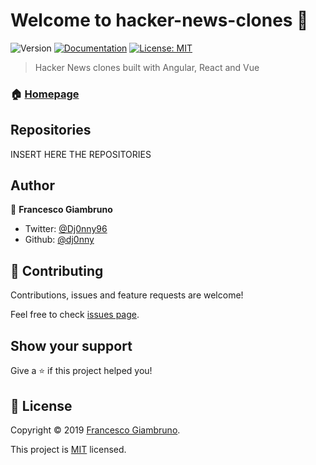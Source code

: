 # Welcome to hacker-news-clones 👋
![Version](https://img.shields.io/badge/version-1.0.0-blue.svg?cacheSeconds=2592000)
[![Documentation](https://img.shields.io/badge/documentation-yes-brightgreen.svg)](https://github.com/dj0nny/hacker-news-clones#readme)
[![License: MIT](https://img.shields.io/badge/License-MIT-yellow.svg)](https://github.com/dj0nny/hacker-news-clones#readme)

> Hacker News clones built with Angular, React and Vue

### 🏠 [Homepage](https://github.com/dj0nny/hacker-news-clones#readme)

## Repositories

INSERT HERE THE REPOSITORIES

## Author

👤 **Francesco Giambruno**

* Twitter: [@Dj0nny96](https://twitter.com/Dj0nny96)
* Github: [@dj0nny](https://github.com/dj0nny)

## 🤝 Contributing

Contributions, issues and feature requests are welcome!

Feel free to check [issues page](https://github.com/dj0nny/hacker-news-clones/issues).

## Show your support

Give a ⭐️ if this project helped you!


## 📝 License

Copyright © 2019 [Francesco Giambruno](https://github.com/dj0nny).

This project is [MIT](https://github.com/dj0nny/hacker-news-clones#readme) licensed.